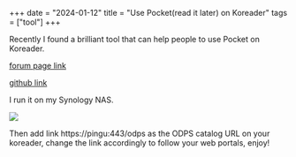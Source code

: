 +++ 
date = "2024-01-12"
title = "Use Pocket(read it later) on Koreader"
tags = ["tool"]
+++

Recently I found a brilliant tool that can help people to use Pocket on Koreader.

[forum page link](https://www.mobileread.com/forums/showthread.php?t=355533)


[github link](https://github.com/BHSPitMonkey/news2reader#news2reader)



I run it on my Synology NAS. 

![](https://i.imgur.com/zUXCjhO.png)

Then add link https://pingu:443/odps as the ODPS catalog URL on your koreader, change the link accordingly to follow your web portals, enjoy!